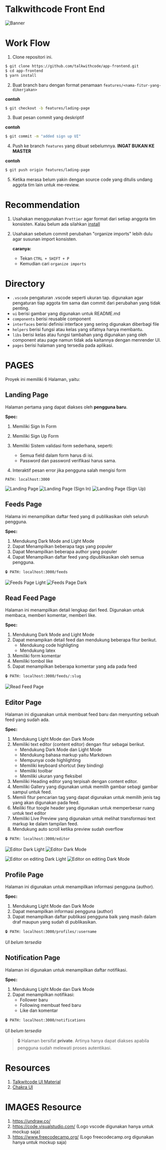 # Talkwithcode Front End

![Banner](src/components/landing/svg/landing_svg.svg)

# Work Flow

1. Clone repositori ini.

```bash
$ git clone https://github.com/talkwithcode/app-frontend.git
$ cd app-frontend
$ yarn install
```

2. Buat branch baru dengan format penamaan `features/<nama-fitur-yang-dikerjakan>`

**contoh**

```bash
$ git checkout -b features/lading-page
```

3. Buat pesan commit yang deskriptif

**contoh**

```bash
$ git commit -m "added sign up UI"
```

4. Push ke branch `features` yang dibuat sebelumnya. **INGAT BUKAN KE MASTER**

**contoh**

```bash
$ git push origin features/lading-page
```

5. Ketika merasa belum yakin dengan source code yang ditulis undang aggota tim lain untuk me-review.

# Recommendation

1. Usahakan menggunakan `Prettier` agar format dari setiap anggota tim konsisten. Kalau belum ada silahkan [install](https://marketplace.visualstudio.com/items?itemName=esbenp.prettier-vscode)
2. Usahakan sebelum commit perubahan "organize imports" lebih dulu agar susunan import konsisten.

   **caranya:**

   - Tekan `CTRL + SHIFT + P`
   - Kemudian cari `organize imports`

# Directory

- `.vscode` pengaturan .vscode seperti ukuran tap. digunakan agar pengaturan tiap aggota tim sama dan commit dari perubahan yang tidak penting.
- `ui` berisi gambar yang digunakan untuk README.md
- `components` berisi reusable component
- `interfaces` berisi definisi interface yang sering digunakan diberbagi file
- `helpers` berisi fungsi atau kelas yang sifatnya hanya membantu.
- `libs` berisi kelas atau fungsi tambahan yang digunakan yang oleh component atau page namun tidak ada kaitannya dengan menrender UI.
- `pages` berisi halaman yang tersedia pada aplikasi.

# PAGES

Proyek ini memiliki 6 Halaman, yaitu:

## Landing Page

Halaman pertama yang dapat diakses oleh **pengguna baru**.

**Spec:**

1. Memiliki Sign In Form
2. Memiliki Sign Up Form
3. Memiliki Sistem validasi form sederhana, seperti:

   - Semua field dalam form harus di isi.
   - Password dan password verifikasi harus sama.

4. Interaktif pesan error jika pengguna salah mengisi form

`PATH: localhost:3000`

![Landing Page](ui/landing.png)
![Landing Page (Sign In)](ui/sign_up.png)
![Landing Page (Sign Up)](ui/sign_in.png)

## Feeds Page

Halama ini menampilkan daftar feed yang di publikasikan oleh seluruh pengguna.

**Spec:**

1. Mendukung Dark Mode and Light Mode
2. Dapat Menampilkan beberapa tags yang populer
3. Dapat Menampilkan beberapa author yang populer
4. Dapat Menampilkan daftar feed yang dipublikasikan oleh semua pengguna.

`🔒 PATH: localhost:3000/feeds`

![Feeds Page Light](ui/feeds_light.png)
![Feeds Page Dark](ui/feeds_dark.png)

## Read Feed Page

Halaman ini menampilkan detail lengkap dari feed. Digunakan untuk membaca, memberi komentar, memberi like.

**Spec:**

1. Mendukung Dark Mode and Light Mode
2. Dapat menampikan detail feed dan mendukung beberapa fitur berikut.
   - Mendukung code highligting
   - Mendukung latex
3. Memiliki form komentar
4. Memiliki tombol like
5. Dapat menampilkan beberapa komentar yang ada pada feed

`🔒 PATH: localhost:3000/feeds/:slug`

![Read Feed Page](ui/read_feed.jpg)

## Editor Page

Halaman ini diguanakan untuk membuat feed baru dan menyunting sebuah feed yang sudah ada.

**Spec:**

1. Mendukung Light Mode dan Dark Mode
2. Memiliki text editor (content editor) dengan fitur sebagai berikut.
   - Mendukung Dark Mode dan Light Mode
   - Mendukung bahasa markup yaitu Markdown
   - Mempunyai code highlighting
   - Memiliki keyboard shortcut (key binding)
   - Memiliki toolbar
   - Memiliki ukuran yang fleksibel
3. Memiliki Heading editor yang terpisah dengan content editor.
4. Memiliki Gallery yang digunakan untuk memilih gambar sebagi gambar sampul untuk feed.
5. Memili fitur pencarian tag yang dapat digunakan untuk memilih jenis tag yang akan digunakan pada feed.
6. Meiliki fitur toogle header yang digunakan untuk memperbesar ruang untuk text editor
7. Memiliki Live Preview yang digunakan untuk melihat transformasi text markup ke dalam tampilan feed.
8. Mendukung auto scroll ketika preview sudah overflow

`🔒 PATH: localhost:3000/editor`

![Editor Dark Light](ui/editor_light.png)
![Editor Dark Mode](ui/editor_dark.png)

![Editor on editing Dark Light](ui/editor_fill_light.png)
![Editor on editing Dark Mode](ui/editor_fill_dark.png)

## Profile Page

Halaman ini digunakan untuk menampilkan informasi pengguna (author).

**Spec:**

1. Mendukung Light Mode dan Dark Mode
2. Dapat menampilkan informasi pengguna (author)
3. Dapat menampilkan daftar publikasi pengguna baik yang masih dalam draf maupun yang sudah di publikasikan.

`🔒 PATH: localhost:3000/profiles/:username`

_UI belum tersedia_

## Notification Page

Halaman ini digunakan untuk menampilkan daftar notifikasi.

**Spec:**

1. Mendukung Light Mode dan Dark Mode
2. Dapat menampilkan notifikasi:
   - Follower baru
   - Following membuat feed baru
   - Like dan komentar

`🔒 PATH: localhost:3000/notifications`

_UI belum tersedia_

> 🔒
> Halaman bersifat **private**. Artinya hanya dapat diakses apabila pengguna sudah melewati proses autentikasi.

# Resources

1. [Talkwitcode UI Material](https://github.com/talkwithcode/app)
2. [Chakra UI](https://chakra-ui.com/getting-started)

# IMAGES Resource

1. https://undraw.co/
2. https://code.visualstudio.com/ (Logo vscode digunakan hanya untuk mockup saja)
3. https://www.freecodecamp.org/ (Logo freecodecamp.org digunakan hanya untuk mockup saja)

